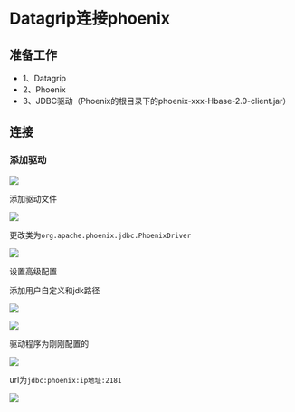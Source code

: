 # Datagrip连接phoenix

## 准备工作

* 1、Datagrip
* 2、Phoenix
* 3、JDBC驱动（Phoenix的根目录下的phoenix-xxx-Hbase-2.0-client.jar）

## 连接

### 添加驱动

![](http://www.droliz.cn/markdown_img/Pasted%20image%2020220415132618.png)

添加驱动文件

![](http://www.droliz.cn/markdown_img/Pasted%20image%2020220415132913.png)

更改类为`org.apache.phoenix.jdbc.PhoenixDriver`

![](http://www.droliz.cn/markdown_img/Pasted%20image%2020220415132953.png)

设置高级配置

添加用户自定义和jdk路径

![](http://www.droliz.cn/markdown_img/Pasted%20image%2020220415133208.png)

![](http://www.droliz.cn/markdown_img/Pasted%20image%2020220415133257.png)

驱动程序为刚刚配置的

![](http://www.droliz.cn/markdown_img/Pasted%20image%2020220415133327.png)

url为`jdbc:phoenix:ip地址:2181`

![](http://www.droliz.cn/markdown_img/Pasted%20image%2020220415133441.png)

